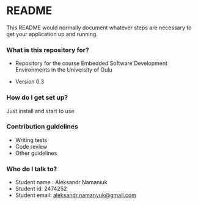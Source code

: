 # README #

This README would normally document whatever steps are necessary to get your application up and running.

### What is this repository for? ###

* Repository for the course Embedded Software Development Environments in the University of Oulu

* Version 0.3

### How do I get set up? ###

Just install and start to use

### Contribution guidelines ###

* Writing tests
* Code review
* Other guidelines

### Who do I talk to? ###

* Student name : Aleksandr Namaniuk
* Student id: 2474252
* Student email: aleksandr.namanyuk@gmail.com